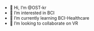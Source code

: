 - 👋 Hi, I’m @OST-kr
- 👀 I’m interested in BCI
- 🌱 I’m currently learning BCI-Healthcare
- 💞️ I’m looking to collaborate on VR

<!---
OST-kr/OST-kr is a ✨ special ✨ repository because its `README.md` (this file) appears on your GitHub profile.
You can click the Preview link to take a look at your changes.
--->
